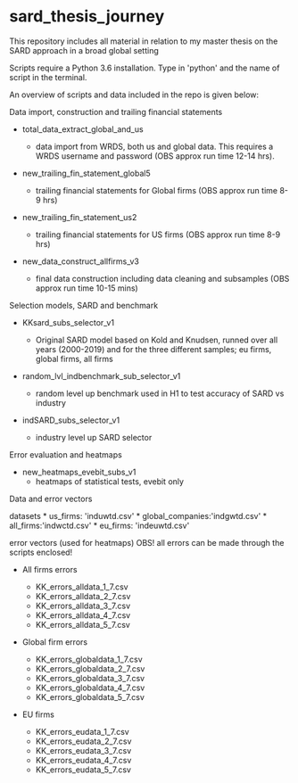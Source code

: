 # sard_thesis_journey
This repository includes all material in relation to my master thesis on the SARD approach in a broad global setting

Scripts require a Python 3.6 installation. Type in 'python' and the name of script in the terminal.

An overview of scripts and data included in the repo is given below:

Data import, construction and trailing financial statements
* total_data_extract_global_and_us
    * data import from WRDS, both us and global data. This requires a WRDS username and password (OBS approx run time 12-14 hrs).

* new_trailing_fin_statement_global5
    * trailing financial statements for Global firms (OBS approx run time 8-9 hrs)

* new_trailing_fin_statement_us2
    * trailing financial statements for US firms (OBS approx run time 8-9 hrs)
    
* new_data_construct_allfirms_v3
    * final data construction including data cleaning and subsamples (OBS approx run time 10-15 mins)

Selection models, SARD and benchmark

* KKsard_subs_selector_v1
    * Original SARD model based on Kold and Knudsen, runned over all years (2000-2019) and for the three different samples; eu firms, global firms, all firms
    
* random_lvl_indbenchmark_sub_selector_v1
    * random level up benchmark used in H1 to test accuracy of SARD vs industry
  
* indSARD_subs_selector_v1
    * industry level up SARD selector
    
Error evaluation and heatmaps

* new_heatmaps_evebit_subs_v1
    * heatmaps of statistical tests, evebit only
    
    
Data and error vectors

datasets
    * us_firms: 'induwtd.csv'
    * global_companies:'indgwtd.csv'
    * all_firms:'indwctd.csv'
    * eu_firms: 'indeuwtd.csv'
    
error vectors (used for heatmaps) OBS! all errors can be made through the scripts enclosed!
  
* All firms errors 
    * KK_errors_alldata_1_7.csv
    * KK_errors_alldata_2_7.csv
    * KK_errors_alldata_3_7.csv
    * KK_errors_alldata_4_7.csv
    * KK_errors_alldata_5_7.csv
 
* Global firm errors 
    * KK_errors_globaldata_1_7.csv
    * KK_errors_globaldata_2_7.csv
    * KK_errors_globaldata_3_7.csv
    * KK_errors_globaldata_4_7.csv
    * KK_errors_globaldata_5_7.csv
    
* EU firms
    * KK_errors_eudata_1_7.csv
    * KK_errors_eudata_2_7.csv
    * KK_errors_eudata_3_7.csv
    * KK_errors_eudata_4_7.csv
    * KK_errors_eudata_5_7.csv
 
   
  
  
    
  
   
    
    
    
